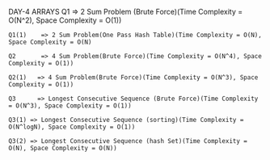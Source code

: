 DAY-4 ARRAYS
    Q1       => 2 Sum Problem (Brute Force)(Time Complexity = O(N^2), Space Complexity = O(1))

    Q1(1)    => 2 Sum Problem(One Pass Hash Table)(Time Complexity = O(N), Space Complexity = O(N)

    Q2       => 4 Sum Problem(Brute Force)(Time Complexity = O(N^4), Space Complexity = O(1))

    Q2(1)   => 4 Sum Problem(Brute Force)(Time Complexity = O(N^3), Space Complexity = O(1))

    Q3      => Longest Consecutive Sequence (Brute Force)(Time Complexity = O(N^3), Space Complexity = O(1))

    Q3(1) => Longest Consecutive Sequence (sorting)(Time Complexity = O(N^logN), Space Complexity = O(1))

    Q3(2) => Longest Consecutive Sequence (hash Set)(Time Complexity = O(N), Space Complexity = O(N))